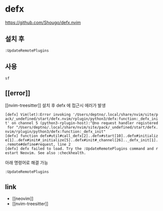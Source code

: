 # defx

https://github.com/Shougo/defx.nvim

## 설치 후
```vim
:UpdateRemotePlugins
```

## 사용
`sf`

## [[error]]
[[nvim-treesitter]] 설치 후 defx 에 접근시 에러가 발생

```vim
[defx] Vim(let):Error invoking '/Users/deptno/.local/share/nvim/site/p
ack/_undefined/start/defx.nvim/rplugin/python3/defx:function:_defx_ini
t' on channel 5 (python3-rplugin-host):^@no request handler registered
 for "/Users/deptno/.local/share/nvim/site/pack/_undefined/start/defx.
nvim/rplugin/python3/defx:function:_defx_init"
[defx] function defx#util#call_defx[2]..defx#start[10]..defx#initializ
e[1]..defx#init#_initialize[5]..defx#init#_channel[26].._defx_init[1].
.remote#define#request, line 2
[defx] defx failed to load. Try the :UpdateRemotePlugins command and r
estart Neovim. See also :checkhealth.
```

아래 명령어로 해결 가능
```vim
:UpdateRemotePlugins
```

## link
- [[neovim]]
- [[nvim-treesitter]]
